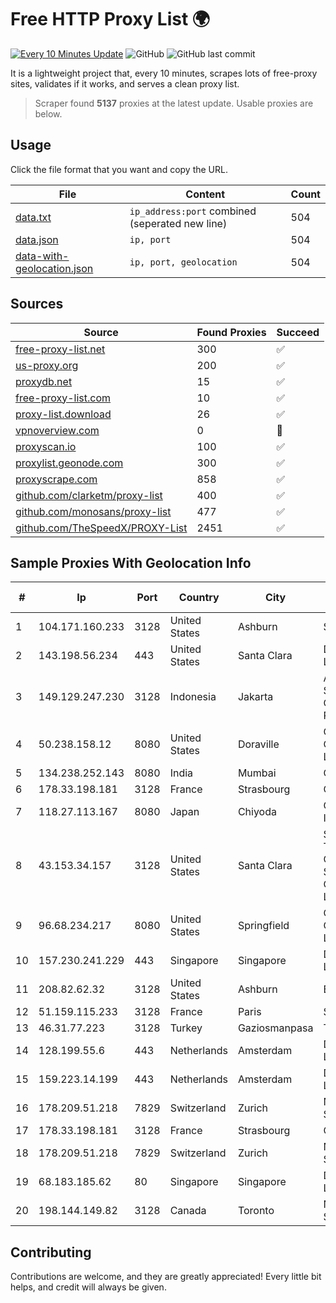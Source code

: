 
# Free HTTP Proxy List 🌍

[![Every 10 Minutes Update](https://github.com/mertguvencli/http-proxy-list/actions/workflows/main.yml/badge.svg?branch=main)](https://github.com/mertguvencli/http-proxy-list/actions/workflows/main.yml)
![GitHub](https://img.shields.io/github/license/mertguvencli/http-proxy-list)
![GitHub last commit](https://img.shields.io/github/last-commit/mertguvencli/http-proxy-list)

It is a lightweight project that, every 10 minutes, scrapes lots of free-proxy sites, validates if it works, and serves a clean proxy list.


> Scraper found **5137** proxies at the latest update. Usable proxies are below.

## Usage

Click the file format that you want and copy the URL.


|File|Content|Count|
|----|-------|-----|
|[data.txt](https://raw.githubusercontent.com/mertguvencli/http-proxy-list/main/proxy-list/data.txt)|`ip_address:port` combined (seperated new line)|504|
|[data.json](https://raw.githubusercontent.com/mertguvencli/http-proxy-list/main/proxy-list/data.json)|`ip, port`|504|
|[data-with-geolocation.json](https://raw.githubusercontent.com/mertguvencli/http-proxy-list/main/proxy-list/data-with-geolocation.json)|`ip, port, geolocation`|504|

## Sources

|Source|Found Proxies|Succeed|
|------|-------------|-------|
|[free-proxy-list.net](https://free-proxy-list.net)|300|✅|
|[us-proxy.org](https://www.us-proxy.org)|200|✅|
|[proxydb.net](http://proxydb.net)|15|✅|
|[free-proxy-list.com](https://free-proxy-list.com/?page=&port=&type%5B%5D=http&type%5B%5D=https&up_time=0&search=Search)|10|✅|
|[proxy-list.download](https://www.proxy-list.download/HTTP)|26|✅|
|[vpnoverview.com](https://vpnoverview.com/privacy/anonymous-browsing/free-proxy-servers)|0|🚫|
|[proxyscan.io](https://www.proxyscan.io)|100|✅|
|[proxylist.geonode.com](https://proxylist.geonode.com/api/proxy-list?limit=300&page=1&sort_by=lastChecked&sort_type=desc&protocols=http,https)|300|✅|
|[proxyscrape.com](https://api.proxyscrape.com/v2/?request=displayproxies&protocol=http&timeout=10000&country=all&ssl=all&anonymity=all)|858|✅|
|[github.com/clarketm/proxy-list](https://raw.githubusercontent.com/clarketm/proxy-list/master/proxy-list-raw.txt)|400|✅|
|[github.com/monosans/proxy-list](https://raw.githubusercontent.com/monosans/proxy-list/main/proxies/http.txt)|477|✅|
|[github.com/TheSpeedX/PROXY-List](https://raw.githubusercontent.com/TheSpeedX/PROXY-List/master/http.txt)|2451|✅|


## Sample Proxies With Geolocation Info

|#|Ip|Port|Country|City|Internet Service Provider|
|-|--|----|-------|----|-------------------------|
|1|104.171.160.233|3128|United States|Ashburn|Sneaker Server|
|2|143.198.56.234|443|United States|Santa Clara|DigitalOcean, LLC|
|3|149.129.247.230|3128|Indonesia|Jakarta|Alibaba.com Singapore E-Commerce Private Limited|
|4|50.238.158.12|8080|United States|Doraville|Comcast Cable Communications, LLC|
|5|134.238.252.143|8080|India|Mumbai|Google LLC|
|6|178.33.198.181|3128|France|Strasbourg|OVH SAS|
|7|118.27.113.167|8080|Japan|Chiyoda|GMO Internet, Inc.|
|8|43.153.34.157|3128|United States|Santa Clara|Shenzhen Tencent Computer Systems Company Limited|
|9|96.68.234.217|8080|United States|Springfield|Comcast Cable Communications, LLC|
|10|157.230.241.229|443|Singapore|Singapore|DigitalOcean, LLC|
|11|208.82.62.32|3128|United States|Ashburn|Bernardi Sounds|
|12|51.159.115.233|3128|France|Paris|SCALEWAY|
|13|46.31.77.223|3128|Turkey|Gaziosmanpasa|Talha Bogaz|
|14|128.199.55.6|443|Netherlands|Amsterdam|DigitalOcean, LLC|
|15|159.223.14.199|443|Netherlands|Amsterdam|DigitalOcean, LLC|
|16|178.209.51.218|7829|Switzerland|Zurich|Nine Internet Solutions AG|
|17|178.33.198.181|3128|France|Strasbourg|OVH SAS|
|18|178.209.51.218|7829|Switzerland|Zurich|Nine Internet Solutions AG|
|19|68.183.185.62|80|Singapore|Singapore|DigitalOcean, LLC|
|20|198.144.149.82|3128|Canada|Toronto|Netminders Server Hosting|



## Contributing

Contributions are welcome, and they are greatly appreciated! Every
little bit helps, and credit will always be given.

